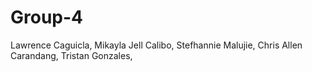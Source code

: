 # Group-4

Lawrence Caguicla,
Mikayla Jell Calibo,
Stefhannie Malujie,
Chris Allen Carandang,
Tristan Gonzales,
